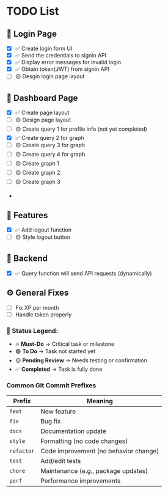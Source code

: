 # TODO List

## 🔑 Login Page
- [x] ✅ Create login form UI
- [x] ✅ Send the credentials to signin API 
- [x] ✅ Display error messages for invalid login 
- [x] ✅ Obtain token(JWT) from signin API
- [ ] 🟡 Desgin login page layout

## 📄 Dashboard Page
- [x] ✅ Create page layout
- [ ] 🟡 Design page layout
- [ ] 🟡 Create query 1 for profile info (not yet completed)
- [x] ✅ Create query 2 for graph
- [ ] 🟡 Create query 3 for graph
- [ ] 🟡 Create query 4 for graph
- [ ] 🟡 Create graph 1
- [ ] 🟡 Create graph 2
- [ ] 🟡 Create graph 3
- 
## 🚀 Features
- [x] ✅ Add logout function
- [ ] 🟡 Style logout button

## 🔧 Backend
- [x] ✅ Query function will send API requests (dynamically)

## ⚙️ General Fixes
- [ ] Fix XP per month 
- [ ] Handle token properly

### **📌 Status Legend:**
- 🔥 **Must-Do** → Critical task or milestone  
- 🟢 **To Do** → Task not started yet  
- 🟡 **Pending Review** → Needs testing or confirmation  
- ✅ **Completed** → Task is fully done  

### Common Git Commit Prefixes
| Prefix   | Meaning                          |
|----------|----------------------------------|
| `feat`   | New feature                      |
| `fix`    | Bug fix                          |
| `docs`   | Documentation update             |
| `style`  | Formatting (no code changes)     |
| `refactor` | Code improvement (no behavior change) |
| `test`   | Add/edit tests                   |
| `chore`  | Maintenance (e.g., package updates) |
| `perf`   | Performance improvements         |